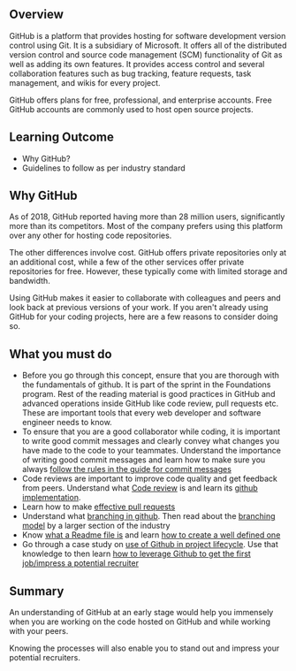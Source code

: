 ## Overview

GitHub is a platform that provides hosting for software development version control using Git. It is a subsidiary of Microsoft. It offers all of the distributed version control and source code management (SCM) functionality of Git as well as adding its own features. It provides access control and several collaboration features such as bug tracking, feature requests, task management, and wikis for every project.

GitHub offers plans for free, professional, and enterprise accounts. Free GitHub accounts are commonly used to host open source projects.

## Learning Outcome

- Why GitHub?
- Guidelines to follow as per industry standard

## Why GitHub

As of 2018, GitHub reported having more than 28 million users, significantly more than its competitors. Most of the company prefers using this platform over any other for hosting code repositories.

The other differences involve cost. GitHub offers private repositories only at an additional cost, while a few of the other services offer private repositories for free. However, these typically come with limited storage and bandwidth.

Using GitHub makes it easier to collaborate with colleagues and peers and look back at previous versions of your work. If you aren&#39;t already using GitHub for your coding projects, here are a few reasons to consider doing so.

## What you must do

- Before you go through this concept, ensure that you are thorough with the fundamentals of github. It is part of the sprint in the Foundations program. Rest of the reading material is good practices in GitHub and advanced operations inside GitHub like code review, pull requests etc. These are important tools that every web developer and software engineer needs to know.  
- To ensure that you are a good collaborator while coding, it is important to write good commit messages and clearly convey what changes you have made to the code to your teammates. Understand the importance of writing good commit messages and learn how to make sure you always [follow the rules in the guide for commit messages](https://chris.beams.io/posts/git-commit/)
- Code reviews are important to improve code quality and get feedback from peers. Understand what [Code review](https://medium.com/palantir/code-review-best-practices-19e02780015f) is and learn its [github implementation](https://github.com/features/code-review/).
- Learn how to make [effective pull requests](https://yangsu.github.io/pull-request-tutorial/)
- Understand what [branching in github](https://git-scm.com/book/en/v2/Git-Branching-Basic-Branching-and-Merging). Then read about the [branching model](https://nvie.com/posts/a-successful-git-branching-model/) by a larger section of the industry
- Know [what a Readme file is](https://www.makeareadme.com/) and learn [how to create a well defined one](https://bulldogjob.com/news/449-how-to-write-a-good-readme-for-your-github-project)
- Go through a case study on [use of Github in project lifecycle](https://product.hubspot.com/blog/git-and-github-tutorial-for-beginners). Use that knowledge to then learn [how to leverage Github to get the first job/impress a potential recruiter](https://hackernoon.com/how-to-optimize-your-github-profile-9540f338b2c9)

## Summary

An understanding of GitHub at an early stage would help you immensely when you are working on the code hosted on GitHub and while working with your peers.

Knowing the processes will also enable you to stand out and impress your potential recruiters.

